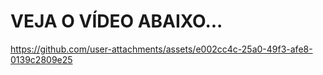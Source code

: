 # VEJA O VÍDEO ABAIXO...



https://github.com/user-attachments/assets/e002cc4c-25a0-49f3-afe8-0139c2809e25

